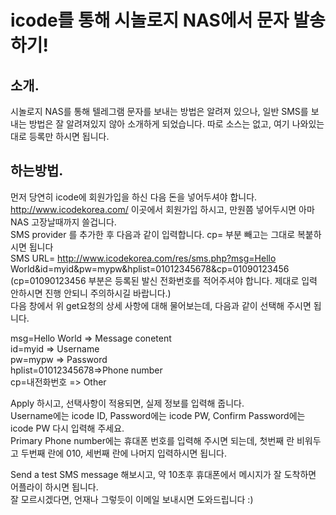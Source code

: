 # icode를 통해 시놀로지 NAS에서 문자 발송하기!     
## 소개.    
시놀로지 NAS를 통해 텔레그램 문자를 보내는 방법은 알려져 있으나, 일반 SMS를 보내는 방법은 잘 알려져있지 않아 소개하게 되었습니다. 따로 소스는 없고, 여기 나와있는대로 등록만 하시면 됩니다.    
## 하는방법.
먼저 당연히 icode에 회원가입을 하신 다음 돈을 넣어두셔야 합니다.    
http://www.icodekorea.com/ 이곳에서 회원가입 하시고, 만원쯤 넣어두시면 아마 NAS 고장날때까지 쓸겁니다.    
SMS provider 를 추가한 후 다음과 같이 입력합니다. cp= 부분 빼고는 그대로 복붙하시면 됩니다    
SMS URL= http://www.icodekorea.com/res/sms.php?msg=Hello World&id=myid&pw=mypw&hplist=01012345678&cp=01090123456
(cp=01090123456 부분은 등록된 발신 전화번호를 적어주셔야 합니다. 제대로 입력 안하시면 진행 안되니 주의하시길 바랍니다.)     
다음 창에서 위 get요청의 상세 사항에 대해 물어보는데, 다음과 같이 선택해 주시면 됩니다.    
    
msg=Hello World	=> Message conetent    
id=myid		=> Username    
pw=mypw		=> Password    
hplist=01012345678=>Phone number    
cp=내전화번호	=> Other    
    
Apply 하시고, 선택사항이 적용되면, 실제 정보를 입력해 줍니다.     
Username에는 icode ID, Password에는 icode PW, Confirm Password에는 icode PW 다시 입력해 주세요.       
Primary Phone number에는 휴대폰 번호를 입력해 주시면 되는데, 첫번째 란 비워두고 두번째 란에 010, 세번째 란에 나머지 입력하시면 됩니다.    
    
Send a test SMS message 해보시고, 약 10초후 휴대폰에서 메시지가 잘 도착하면 어플라이 하시면 됩니다.    
잘 모르시겠다면, 언재나 그렇듯이 이메일 보내시면 도와드립니다 :)
